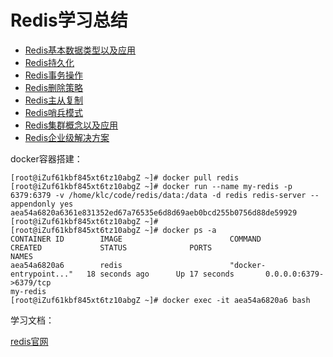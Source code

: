 # Redis学习总结

* [Redis基本数据类型以及应用](./基本数据类型以及应用.md)
* [Redis持久化](./持久化.md)
* [Redis事务操作](./事务操作.md)
* [Redis删除策略](./删除策略.md)
* [Redis主从复制](./主从复制.md)
* [Redis哨兵模式](./哨兵模式.md)
* [Redis集群概念以及应用](./集群概念以及应用.md)
* [Redis企业级解决方案](./企业级解决方案.md)



docker容器搭建：

```
[root@iZuf61kbf845xt6tz10abgZ ~]# docker pull redis
[root@iZuf61kbf845xt6tz10abgZ ~]# docker run --name my-redis -p 6379:6379 -v /home/klc/code/redis/data:/data -d redis redis-server --appendonly yes
aea54a6820a6361e831352ed67a76535e6d8d69aeb0bcd255b0756d88de59929
[root@iZuf61kbf845xt6tz10abgZ ~]#
[root@iZuf61kbf845xt6tz10abgZ ~]# docker ps -a
CONTAINER ID        IMAGE                        COMMAND                  CREATED             STATUS              PORTS                                                                                                                                                             NAMES
aea54a6820a6        redis                        "docker-entrypoint..."   18 seconds ago      Up 17 seconds       0.0.0.0:6379->6379/tcp                                                                                                                                            my-redis
[root@iZuf61kbf845xt6tz10abgZ ~]# docker exec -it aea54a6820a6 bash

```



学习文档：

[redis官网](https://redis.io/)

